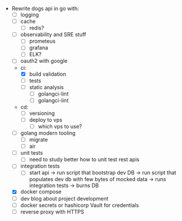 - Rewrite dogs api in go with:
    - [ ] logging
    - [ ] cache
        - [ ] redis?
    - [ ] observability and SRE stuff
        - [ ] prometeus
        - [ ] grafana
        - [ ] ELK?
    - [ ] oauth2 with google
    - ci:
        - [x] build validation
        - [ ] tests
        - [ ] static analysis
           - [ ] golangci-lint
           - [ ] golangci-lint
    - cd:
        - [ ] versioning
        - [ ] deploy to vps
            - [ ] which vps to use?
    - [ ] golang modern tooling
        - [ ] migrate
        - [ ] air
    - [ ] unit tests
        - [ ] need to study better how to unit test rest apis
    - [ ] integration tests
        - [ ] start api -> run script that bootstrap dev DB -> run script that populates dev db with few bytes of mocked data -> runs integration tests -> burns DB
    - [x] docker compose
    - [ ] dev blog about project development
    - [ ] docker secrets or hashicorp Vault for credentials
    - [ ] reverse proxy with HTTPS
